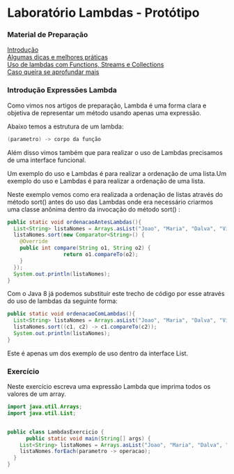 # Laboratório Lambdas - Protótipo

### Material de Preparação

[Introdução](http://blog.gabrielamorim.com/java-8-expressoes-lambda-closures-interfaces-funcionais-e-um-pouco-mais/)<br/>
[Algumas dicas e melhores práticas](https://www.baeldung.com/java-8-lambda-expressions-tips)<br/>
[Uso de lambdas com Functions, Streams e Collections](https://rodrigouchoa.wordpress.com/2014/05/20/novidades-do-java-8-lambda-expressions/)<br/>
[Caso queira se aprofundar mais](https://www.oracle.com/webfolder/technetwork/tutorials/obe/java/Lambda-QuickStart/index.html)

### Introdução Expressões Lambda
Como vimos nos artigos de preparação, Lambda é uma forma clara e objetiva de representar um método usando apenas uma expressão.

Abaixo temos a estrutura de um lambda:
```java
(parametro) -> corpo da função 
```

Além disso vimos também que para realizar o uso de Lambdas precisamos de uma interface funcional.

Um exemplo do uso e Lambdas é para realizar a ordenação de uma lista.Um exemplo do uso e Lambdas é para realizar a ordenação de uma lista.

Neste exemplo vemos como era realizada a ordenação de listas através do método sort() antes do uso das Lambdas onde era necessário criarmos uma classe anônima dentro da invocação do método  sort() :

```java
public static void ordenacaoAntesLambdas(){
  List<String> listaNomes = Arrays.asList("Joao", "Maria", "Dalva", "Vilma", "Carlos", "Roberto");
  listaNomes.sort(new Comparator<String>() {
    @Override
    public int compare(String o1, String o2) {
                  return o1.compareTo(o2);
    }
  });
  System.out.println(listaNomes);
}
```

Com o Java 8 já podemos substituir este trecho de código por esse através do uso de lambdas da seguinte forma:
```java
public static void ordenacaoComLambdas(){
  List<String> listaNomes = Arrays.asList("Joao", "Maria", "Dalva", "Vilma", "Carlos", "Roberto");
  listaNomes.sort((c1, c2) -> c1.compareTo(c2));
  System.out.println(listaNomes);
}
```
Este é apenas um dos exemplo de uso dentro da interface List.

### Exercício
Neste exercício escreva uma expressão Lambda que imprima todos os valores de um array.

```java
import java.util.Arrays;
import java.util.List;


public class LambdasExercicio {
      public static void main(String[] args) {
    List<String> listaNomes = Arrays.asList("Joao", "Maria", "Dalva", "Vilma", "Carlos", "Roberto");
    listaNomes.forEach(parametro -> operacao);
  }
}
```